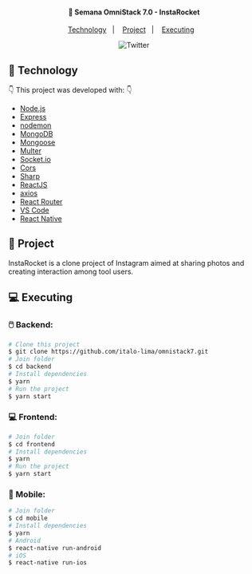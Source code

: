 <h4 align="center">
  🚀 Semana OmniStack 7.0 - InstaRocket
</h4>

<p align="center">
    <a href="#-technology">Technology</a>&nbsp;&nbsp;&nbsp;|&nbsp;&nbsp;&nbsp;
    <a href="#-project">Project</a>&nbsp;&nbsp;&nbsp;|&nbsp;&nbsp;&nbsp;
    <a href="#-executing">Executing</a>&nbsp;&nbsp;&nbsp;
</p>

<div align="center"> 
     <img alt="Twitter" src="https://user-images.githubusercontent.com/44276302/81947844-67c9b100-95d7-11ea-9320-42a139a983f9.jpg" />
</div>

## :rocket: Technology

:point_down: This project was developed with: :point_down:

-  [Node.js](https://nodejs.org/en/)
-  [Express](https://expressjs.com/)
-  [nodemon](https://github.com/remy/nodemon)
-  [MongoDB](https://mongodb.com)
-  [Mongoose](https://mongoosejs.com/)
-  [Multer](https://github.com/expressjs/multer)
-  [Socket.io](https://socket.io/)
-  [Cors](https://github.com/expressjs/cors)
-  [Sharp](https://github.com/lovell/sharp)
-  [ReactJS](https://reactjs.org/)
-  [axios](https://github.com/axios/axios)
-  [React Router](https://github.com/ReactTraining/react-router)
-  [VS Code](https://code.visualstudio.com/)
-  [React Native](https://reactnative.dev/)

## 🔖 Project

InstaRocket is a clone project of Instagram aimed at sharing photos and creating interaction among tool users.

## 💻 Executing

### :computer_mouse: Backend: 

```bash
# Clone this project
$ git clone https://github.com/italo-lima/omnistack7.git
# Join folder
$ cd backend
# Install dependencies
$ yarn 
# Run the project
$ yarn start 
```

### :computer: Frontend: 

```bash
# Join folder
$ cd frontend 
# Install dependencies
$ yarn 
# Run the project
$ yarn start
```

### :iphone: Mobile:

```bash
# Join folder
$ cd mobile 
# Install dependencies
$ yarn 
# Android 
$ react-native run-android
# iOS 
$ react-native run-ios
```
